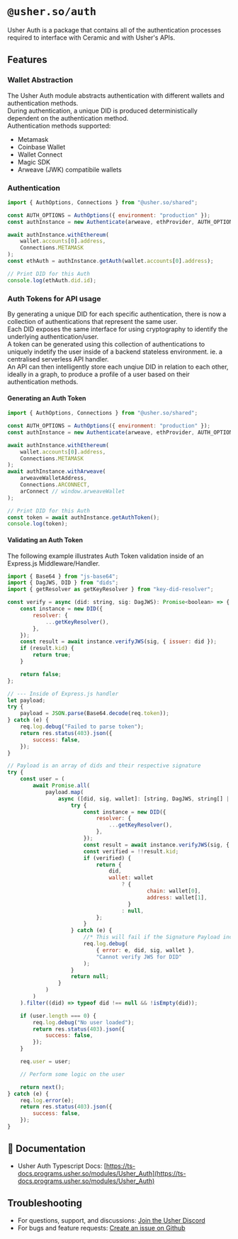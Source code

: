 # `@usher.so/auth`

Usher Auth is a package that contains all of the authentication processes required to interface with Ceramic and with Usher's APIs.

## Features

### Wallet Abstraction

The Usher Auth module abstracts authentication with different wallets and authentication methods.  
During authentication, a unique DID is produced deterministically dependent on the authentication method.  
Authentication methods supported:

- Metamask
- Coinbase Wallet
- Wallet Connect
- Magic SDK
- Arweave (JWK) compatibile wallets

### Authentication

```javascript
import { AuthOptions, Connections } from "@usher.so/shared";

const AUTH_OPTIONS = AuthOptions({ environment: "production" });
const authInstance = new Authenticate(arweave, ethProvider, AUTH_OPTIONS);

await authInstance.withEthereum(
	wallet.accounts[0].address,
	Connections.METAMASK
);
const ethAuth = authInstance.getAuth(wallet.accounts[0].address);

// Print DID for this Auth
console.log(ethAuth.did.id);
```

### Auth Tokens for API usage

By generating a unique DID for each specific authentication, there is now a collection of authentications that represent the same user.  
Each DID exposes the same interface for using cryptography to identify the underlying authentication/user.  
A token can be generated using this collection of authentications to uniquely indetify the user inside of a backend stateless environment. ie. a centralised serverless API handler.  
An API can then intelligently store each unqiue DID in relation to each other, ideally in a graph, to produce a profile of a user based on their authentication methods.

#### Generating an Auth Token

```javascript
import { AuthOptions, Connections } from "@usher.so/shared";

const AUTH_OPTIONS = AuthOptions({ environment: "production" });
const authInstance = new Authenticate(arweave, ethProvider, AUTH_OPTIONS);

await authInstance.withEthereum(
	wallet.accounts[0].address,
	Connections.METAMASK
);
await authInstance.withArweave(
	arweaveWalletAddress,
	Connections.ARCONNECT,
	arConnect // window.arweaveWallet
);

// Print DID for this Auth
const token = await authInstance.getAuthToken();
console.log(token);
```

#### Validating an Auth Token

The following example illustrates Auth Token validation inside of an Express.js Middleware/Handler.

```javascript
import { Base64 } from "js-base64";
import { DagJWS, DID } from "dids";
import { getResolver as getKeyResolver } from "key-did-resolver";

const verify = async (did: string, sig: DagJWS): Promise<boolean> => {
	const instance = new DID({
		resolver: {
			...getKeyResolver(),
		},
	});
	const result = await instance.verifyJWS(sig, { issuer: did });
	if (result.kid) {
		return true;
	}

	return false;
};

// --- Inside of Express.js handler
let payload;
try {
	payload = JSON.parse(Base64.decode(req.token));
} catch (e) {
	req.log.debug("Failed to parse token");
	return res.status(403).json({
		success: false,
	});
}

// Payload is an array of dids and their respective signature
try {
	const user = (
		await Promise.all(
			payload.map(
				async ([did, sig, wallet]: [string, DagJWS, string[] | undefined]) => {
					try {
						const instance = new DID({
							resolver: {
								...getKeyResolver(),
							},
						});
						const result = await instance.verifyJWS(sig, { issuer: did });
						const verified = !!result.kid;
						if (verified) {
							return {
								did,
								wallet: wallet
									? {
											chain: wallet[0],
											address: wallet[1],
									  }
									: null,
							};
						}
					} catch (e) {
						//* This will fail if the Signature Payload includes sepcial characters
						req.log.debug(
							{ error: e, did, sig, wallet },
							"Cannot verify JWS for DID"
						);
					}
					return null;
				}
			)
		)
	).filter((did) => typeof did !== null && !isEmpty(did));

	if (user.length === 0) {
		req.log.debug("No user loaded");
		return res.status(403).json({
			success: false,
		});
	}

	req.user = user;

	// Perform some logic on the user

	return next();
} catch (e) {
	req.log.error(e);
	return res.status(403).json({
		success: false,
	});
}
```

## 📕 Documentation

- Usher Auth Typescript Docs: [https://ts-docs.programs.usher.so/modules/Usher_Auth](https://ts-docs.programs.usher.so/modules/Usher_Auth)

## Troubleshooting

- For questions, support, and discussions: [Join the Usher Discord](https://go.usher.so/discord)
- For bugs and feature requests: [Create an issue on Github](https://github.com/usherlabs/programs/issues)
